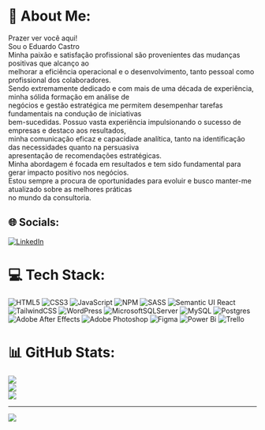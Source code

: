 # 💫 About Me:
Prazer ver você aqui!<br>Sou o Eduardo Castro<br>Minha paixão e satisfação profissional são provenientes das mudanças positivas que alcanço ao<br>melhorar a eficiência operacional e o desenvolvimento, tanto pessoal como profissional dos colaboradores.<br>Sendo extremamente dedicado e com mais de uma década de experiência, minha sólida formação em análise de<br>negócios e gestão estratégica me permitem desempenhar tarefas fundamentais na condução de iniciativas<br>bem-sucedidas. Possuo vasta experiência impulsionando o sucesso de empresas e destaco aos resultados,<br>minha comunicação eficaz e capacidade analítica, tanto na identificação das necessidades quanto na persuasiva<br>apresentação de recomendações estratégicas.<br>Minha abordagem é focada em resultados e tem sido fundamental para gerar impacto positivo nos negócios.<br>Estou sempre a procura de oportunidades para evoluir e busco manter-me atualizado sobre as melhores práticas<br>no mundo da consultoria.


## 🌐 Socials:
[![LinkedIn](https://img.shields.io/badge/LinkedIn-%230077B5.svg?logo=linkedin&logoColor=white)](https://linkedin.com/in/www.linkedin.com/in/eduardocastroprofile) 

# 💻 Tech Stack:
![HTML5](https://img.shields.io/badge/html5-%23E34F26.svg?style=for-the-badge&logo=html5&logoColor=white) ![CSS3](https://img.shields.io/badge/css3-%231572B6.svg?style=for-the-badge&logo=css3&logoColor=white) ![JavaScript](https://img.shields.io/badge/javascript-%23323330.svg?style=for-the-badge&logo=javascript&logoColor=%23F7DF1E) ![NPM](https://img.shields.io/badge/NPM-%23CB3837.svg?style=for-the-badge&logo=npm&logoColor=white) ![SASS](https://img.shields.io/badge/SASS-hotpink.svg?style=for-the-badge&logo=SASS&logoColor=white) ![Semantic UI React](https://img.shields.io/badge/Semantic%20UI%20React-%2335BDB2.svg?style=for-the-badge&logo=SemanticUIReact&logoColor=white) ![TailwindCSS](https://img.shields.io/badge/tailwindcss-%2338B2AC.svg?style=for-the-badge&logo=tailwind-css&logoColor=white) ![WordPress](https://img.shields.io/badge/WordPress-%23117AC9.svg?style=for-the-badge&logo=WordPress&logoColor=white) ![MicrosoftSQLServer](https://img.shields.io/badge/Microsoft%20SQL%20Server-CC2927?style=for-the-badge&logo=microsoft%20sql%20server&logoColor=white) ![MySQL](https://img.shields.io/badge/mysql-%2300000f.svg?style=for-the-badge&logo=mysql&logoColor=white) ![Postgres](https://img.shields.io/badge/postgres-%23316192.svg?style=for-the-badge&logo=postgresql&logoColor=white) ![Adobe After Effects](https://img.shields.io/badge/Adobe%20After%20Effects-9999FF.svg?style=for-the-badge&logo=Adobe%20After%20Effects&logoColor=white) ![Adobe Photoshop](https://img.shields.io/badge/adobe%20photoshop-%2331A8FF.svg?style=for-the-badge&logo=adobe%20photoshop&logoColor=white) ![Figma](https://img.shields.io/badge/figma-%23F24E1E.svg?style=for-the-badge&logo=figma&logoColor=white) ![Power Bi](https://img.shields.io/badge/power_bi-F2C811?style=for-the-badge&logo=powerbi&logoColor=black) ![Trello](https://img.shields.io/badge/Trello-%23026AA7.svg?style=for-the-badge&logo=Trello&logoColor=white)
# 📊 GitHub Stats:
![](https://github-readme-stats.vercel.app/api?username=M-Eduardo-Castro&theme=tokyonight&hide_border=false&include_all_commits=true&count_private=false)<br/>
![](https://github-readme-streak-stats.herokuapp.com/?user=M-Eduardo-Castro&theme=tokyonight&hide_border=false)<br/>
![](https://github-readme-stats.vercel.app/api/top-langs/?username=M-Eduardo-Castro&theme=tokyonight&hide_border=false&include_all_commits=true&count_private=false&layout=compact)

---
[![](https://visitcount.itsvg.in/api?id=M-Eduardo-Castro&icon=0&color=0)](https://visitcount.itsvg.in)

<!-- Proudly created with GPRM ( https://gprm.itsvg.in ) -->
